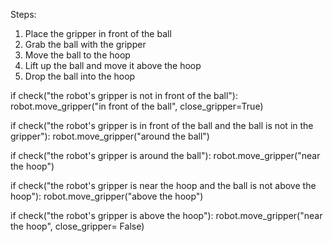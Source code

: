 

Steps:
1. Place the gripper in front of the ball
2. Grab the ball with the gripper
3. Move the ball to the hoop
4. Lift up the ball and move it above the hoop
5. Drop the ball into the hoop

if check("the robot's gripper is not in front of the ball"):
    robot.move_gripper("in front of the ball", close_gripper=True)

if check("the robot's gripper is in front of the ball and the ball is not in the gripper"):
    robot.move_gripper("around the ball")

if check("the robot's gripper is around the ball"):
    robot.move_gripper("near the hoop")

if check("the robot's gripper is near the hoop and the ball is not above the hoop"):
    robot.move_gripper("above the hoop")

if check("the robot's gripper is above the hoop"):
    robot.move_gripper("near the hoop", close_gripper= False)